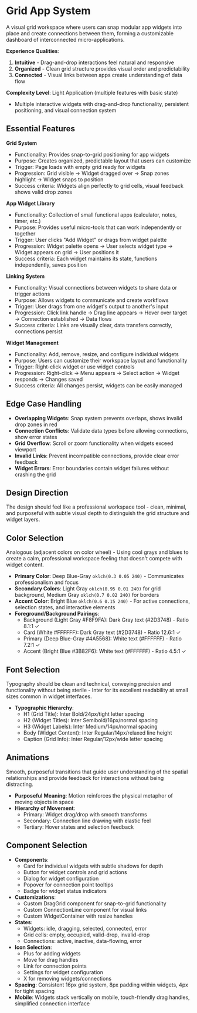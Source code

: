 # Grid App System

A visual grid workspace where users can snap modular app widgets into place and create connections between them, forming a customizable dashboard of interconnected micro-applications.

**Experience Qualities**: 
1. **Intuitive** - Drag-and-drop interactions feel natural and responsive
2. **Organized** - Clean grid structure provides visual order and predictability  
3. **Connected** - Visual links between apps create understanding of data flow

**Complexity Level**: Light Application (multiple features with basic state)
- Multiple interactive widgets with drag-and-drop functionality, persistent positioning, and visual connection system

## Essential Features

**Grid System**
- Functionality: Provides snap-to-grid positioning for app widgets
- Purpose: Creates organized, predictable layout that users can customize
- Trigger: Page loads with empty grid ready for widgets
- Progression: Grid visible → Widget dragged over → Snap zones highlight → Widget snaps to position
- Success criteria: Widgets align perfectly to grid cells, visual feedback shows valid drop zones

**App Widget Library**
- Functionality: Collection of small functional apps (calculator, notes, timer, etc.)
- Purpose: Provides useful micro-tools that can work independently or together
- Trigger: User clicks "Add Widget" or drags from widget palette
- Progression: Widget palette opens → User selects widget type → Widget appears on grid → User positions it
- Success criteria: Each widget maintains its state, functions independently, saves position

**Linking System**
- Functionality: Visual connections between widgets to share data or trigger actions
- Purpose: Allows widgets to communicate and create workflows
- Trigger: User drags from one widget's output to another's input
- Progression: Click link handle → Drag line appears → Hover over target → Connection established → Data flows
- Success criteria: Links are visually clear, data transfers correctly, connections persist

**Widget Management**
- Functionality: Add, remove, resize, and configure individual widgets
- Purpose: Users can customize their workspace layout and functionality
- Trigger: Right-click widget or use widget controls
- Progression: Right-click → Menu appears → Select action → Widget responds → Changes saved
- Success criteria: All changes persist, widgets can be easily managed

## Edge Case Handling

- **Overlapping Widgets**: Snap system prevents overlaps, shows invalid drop zones in red
- **Connection Conflicts**: Validate data types before allowing connections, show error states
- **Grid Overflow**: Scroll or zoom functionality when widgets exceed viewport
- **Invalid Links**: Prevent incompatible connections, provide clear error feedback
- **Widget Errors**: Error boundaries contain widget failures without crashing the grid

## Design Direction

The design should feel like a professional workspace tool - clean, minimal, and purposeful with subtle visual depth to distinguish the grid structure and widget layers.

## Color Selection

Analogous (adjacent colors on color wheel) - Using cool grays and blues to create a calm, professional workspace feeling that doesn't compete with widget content.

- **Primary Color**: Deep Blue-Gray `oklch(0.3 0.05 240)` - Communicates professionalism and focus
- **Secondary Colors**: Light Gray `oklch(0.95 0.01 240)` for grid background, Medium Gray `oklch(0.7 0.02 240)` for borders
- **Accent Color**: Bright Blue `oklch(0.6 0.15 240)` - For active connections, selection states, and interactive elements
- **Foreground/Background Pairings**: 
  - Background (Light Gray #F8F9FA): Dark Gray text (#2D3748) - Ratio 8.1:1 ✓
  - Card (White #FFFFFF): Dark Gray text (#2D3748) - Ratio 12.6:1 ✓
  - Primary (Deep Blue-Gray #4A5568): White text (#FFFFFF) - Ratio 7.2:1 ✓
  - Accent (Bright Blue #3B82F6): White text (#FFFFFF) - Ratio 4.5:1 ✓

## Font Selection

Typography should be clean and technical, conveying precision and functionality without being sterile - Inter for its excellent readability at small sizes common in widget interfaces.

- **Typographic Hierarchy**: 
  - H1 (Grid Title): Inter Bold/24px/tight letter spacing
  - H2 (Widget Titles): Inter Semibold/16px/normal spacing
  - H3 (Widget Labels): Inter Medium/14px/normal spacing
  - Body (Widget Content): Inter Regular/14px/relaxed line height
  - Caption (Grid Info): Inter Regular/12px/wide letter spacing

## Animations

Smooth, purposeful transitions that guide user understanding of the spatial relationships and provide feedback for interactions without being distracting.

- **Purposeful Meaning**: Motion reinforces the physical metaphor of moving objects in space
- **Hierarchy of Movement**: 
  - Primary: Widget drag/drop with smooth transforms
  - Secondary: Connection line drawing with elastic feel
  - Tertiary: Hover states and selection feedback

## Component Selection

- **Components**: 
  - Card for individual widgets with subtle shadows for depth
  - Button for widget controls and grid actions
  - Dialog for widget configuration
  - Popover for connection point tooltips
  - Badge for widget status indicators
- **Customizations**: 
  - Custom DragGrid component for snap-to-grid functionality
  - Custom ConnectionLine component for visual links
  - Custom WidgetContainer with resize handles
- **States**: 
  - Widgets: idle, dragging, selected, connected, error
  - Grid cells: empty, occupied, valid-drop, invalid-drop
  - Connections: active, inactive, data-flowing, error
- **Icon Selection**: 
  - Plus for adding widgets
  - Move for drag handles
  - Link for connection points
  - Settings for widget configuration
  - X for removing widgets/connections
- **Spacing**: Consistent 16px grid system, 8px padding within widgets, 4px for tight spacing
- **Mobile**: Widgets stack vertically on mobile, touch-friendly drag handles, simplified connection interface